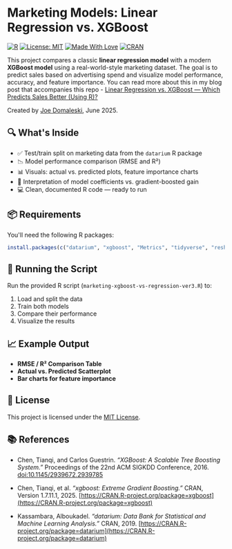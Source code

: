 # Marketing Models: Linear Regression vs. XGBoost

[![R](https://img.shields.io/badge/R-4.3.1-blue?logo=r)](https://www.r-project.org/)
[![License: MIT](https://img.shields.io/badge/License-MIT-yellow.svg)](LICENSE)
[![Made With Love](https://img.shields.io/badge/made%20with-%E2%9D%A4-red)](https://blog.marketingdatascience.ai)
[![CRAN](https://img.shields.io/badge/powered%20by-CRAN-blue)](https://cran.r-project.org/)

This project compares a classic **linear regression model** with a modern **XGBoost model** using a real-world-style marketing dataset. The goal is to predict sales based on advertising spend and visualize model performance, accuracy, and feature importance. You can read more about this in my blog post that accompanies this repo - [Linear Regression vs. XGBoost — Which Predicts Sales Better (Using R)?](https://blog.marketingdatascience.ai/linear-regression-vs-xgboost-which-predicts-sales-better-using-r-3bdf5aaab6bc)

Created by [Joe Domaleski](https://blog.marketingdatascience.ai), June 2025.

## 🔍 What's Inside

- ✅ Test/train split on marketing data from the `datarium` R package  
- 📉 Model performance comparison (RMSE and R²)  
- 📊 Visuals: actual vs. predicted plots, feature importance charts  
- 🧠 Interpretation of model coefficients vs. gradient-boosted gain  
- 💻 Clean, documented R code — ready to run

## 📦 Requirements

You'll need the following R packages:

```r
install.packages(c("datarium", "xgboost", "Metrics", "tidyverse", "reshape2"))
```

## 🚀 Running the Script

Run the provided R script (`marketing-xgboost-vs-regression-ver3.R`) to:

1. Load and split the data  
2. Train both models  
3. Compare their performance  
4. Visualize the results  

## 📈 Example Output

- **RMSE / R² Comparison Table**
- **Actual vs. Predicted Scatterplot**
- **Bar charts for feature importance**

## 📜 License

This project is licensed under the [MIT License](LICENSE).

## 📚 References

- Chen, Tianqi, and Carlos Guestrin. _“XGBoost: A Scalable Tree Boosting System.”_ Proceedings of the 22nd ACM SIGKDD Conference, 2016. [doi:10.1145/2939672.2939785](https://doi.org/10.1145/2939672.2939785)

- Chen, Tianqi, et al. _“xgboost: Extreme Gradient Boosting.”_ CRAN, Version 1.7.11.1, 2025. [https://CRAN.R-project.org/package=xgboost](https://CRAN.R-project.org/package=xgboost)

- Kassambara, Alboukadel. _“datarium: Data Bank for Statistical and Machine Learning Analysis.”_ CRAN, 2019. [https://CRAN.R-project.org/package=datarium](https://CRAN.R-project.org/package=datarium)

